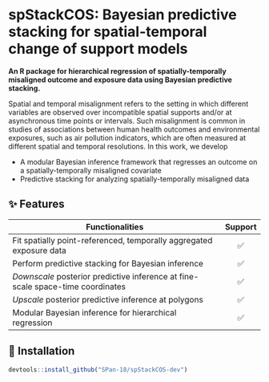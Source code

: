 # spStackCOS: Bayesian predictive stacking for spatial-temporal change of support models

**An R package for hierarchical regression of spatially-temporally misaligned outcome and exposure data using Bayesian predictive stacking.**

Spatial and temporal misalignment refers to the setting in which different variables are observed over incompatible spatial supports and/or at asynchronous time points or intervals. Such misalignment is common in studies of associations between human health outcomes and environmental exposures, such as air pollution indicators, which are often measured at different spatial and temporal resolutions. In this work, we develop

* A modular Bayesian inference framework that regresses an outcome on a spatially-temporally misaligned covariate
* Predictive stacking for analyzing spatially-temporally misaligned data

## ✨ Features

| Functionalities                                                                               | Support   |
|-----------------------------------------------------------------------------------------------|:---------:|
| Fit spatially point-referenced, temporally aggregated exposure data                           | ✅        |
| Perform predictive stacking for Bayesian inference                                            | ✅        |
| _Downscale_ posterior predictive inference at fine-scale space-time coordinates               | ✅        |
| _Upscale_ posterior predictive inference at polygons                                          | ✅        |
| Modular Bayesian inference for hierarchical regression                                        | ✅        |

## 🔧 Installation

```r
devtools::install_github("SPan-18/spStackCOS-dev")
```